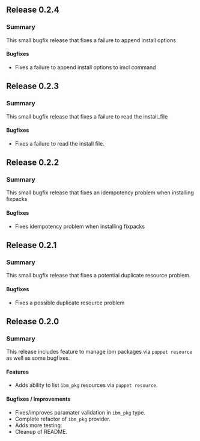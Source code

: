 ## Release 0.2.4
### Summary
This small bugfix release that fixes a failure to append install options

#### Bugfixes
- Fixes a failure to append install options to imcl command

## Release 0.2.3
### Summary
This small bugfix release that fixes a failure to read the install_file

#### Bugfixes
- Fixes a failure to read the install file.

## Release 0.2.2
### Summary
This small bugfix release that fixes an idempotency problem when installing fixpacks

#### Bugfixes
- Fixes idempotency problem when installing fixpacks

## Release 0.2.1
### Summary
This small bugfix release that fixes a potential duplicate resource problem.

#### Bugfixes
- Fixes a possible duplicate resource problem

## Release 0.2.0
### Summary
This release includes feature to manage ibm packages via `puppet resource` as well as some bugfixes.

#### Features
- Adds ability to list `ibm_pkg` resources via `puppet resource`.

#### Bugfixes / Improvements
- Fixes/improves paramater validation in `ibm_pkg` type.
- Complete refactor of `ibm_pkg` provider.
- Adds more testing.
- Cleanup of README.
